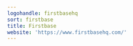 ```yaml
---
logohandle: firstbasehq
sort: firstbase
title: Firstbase
website: 'https://www.firstbasehq.com/'
---
```

